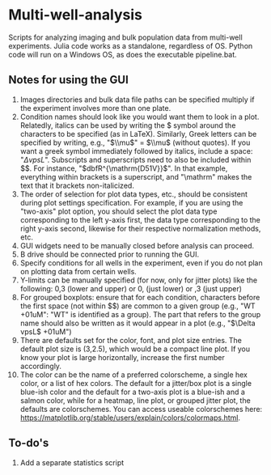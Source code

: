 # Multi-well-analysis
Scripts for analyzing imaging and bulk population data from multi-well experiments. Julia code works as a standalone, regardless of OS. Python code will run on a Windows OS, as does the executable pipeline.bat. 

## Notes for using the GUI
1. Images directories and bulk data file paths can be specified multiply if the experiment involves more than one plate. 
2. Condition names should look like you would want them to look in a plot. Relatedly, italics can be used by writing the $ symbol around the characters to be specified (as in LaTeX). Similarly, Greek letters can be specified by writing, e.g., "$\\mu$" = $\\mu$ (without quotes). If you want a greek symbol immediately followed by italics, include a space: "$\Delta vpsL$". Subscripts and superscripts need to also be included within $$. For instance, "$dbfR^{\mathrm{D51V}}$". In that example,
   everything within brackets is a superscript, and "\mathrm" makes the text that it brackets non-italicized.
3. The order of selection for plot data types, etc., should be consistent during plot settings specification. For example, if you are using the "two-axis" plot option, you should select the plot data type corresponding to the left y-axis first, the data type corresponding to the right y-axis second, likewise for their respective normalization methods, etc.
4. GUI widgets need to be manually closed before analysis can proceed.
5. B drive should be connected prior to running the GUI.
6. Specify conditions for all wells in the experiment, even if you do not plan on plotting data from certain wells.
7. Y-limits can be manually specified (for now, only for jitter plots) like the following: 0,3 (lower and upper) or 0, (just lower) or ,3 (just upper)
8. For grouped boxplots: ensure that for each condition, characters before the first space (not within $$) are common to a given group (e.g., "WT +01uM": "WT" is identified as a group). The part that refers to the group name should also be written as it would appear in a plot (e.g., "$\Delta vpsL$ +01uM")  
9. There are defaults set for the color, font, and plot size entries. The default plot size is (3,2.5), which would be a compact line plot. If you know your plot is large horizontally, increase the first number accordingly.
10. The color can be the name of a preferred colorscheme, a single hex color, or a list of hex colors. The default for a jitter/box plot is a single blue-ish color and the default for a two-axis plot is a blue-ish and a salmon color,  while for a heatmap, line plot, or grouped jitter plot, the defaults are colorschemes. You can access useable colorschemes here: https://matplotlib.org/stable/users/explain/colors/colormaps.html.

## To-do's
1. Add a separate statistics script
